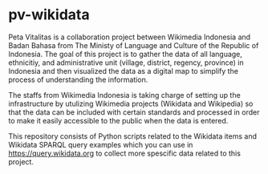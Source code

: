 # pv-wikidata
Peta Vitalitas is a collaboration project between Wikimedia Indonesia and Badan Bahasa from The Ministy of Language and Culture of the Republic of Indonesia. The goal of this project is to gather the data of all language, ethnicitiy, and administrative unit (village, district, regency, province) in Indonesia and then visualized the data as a digital map to simplify the process of understanding the information.

The staffs from Wikimedia Indonesia is taking charge of setting up the infrastructure by utulizing Wikimedia projects (Wikidata and Wikipedia) so that the data can be included with certain standards and processed in order to make it easily accessible to the public when the data is entered.

This repository consists of Python scripts related to the Wikidata items and Wikidata SPARQL query examples which you can use in https://query.wikidata.org to collect more spescific data related to this project.
